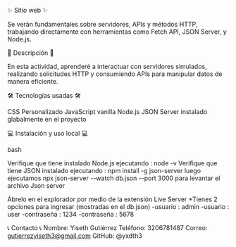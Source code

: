 ✨ Sitio web ✨

Se verán fundamentales sobre servidores, APIs y métodos HTTP, trabajando directamente con herramientas como Fetch API, JSON Server, y Node.js.

📝 Descripción 📝

En esta actividad, aprenderé a interactuar con servidores simulados, realizando solicitudes HTTP y consumiendo APIs para manipular datos de manera eficiente.

🛠️ Tecnologías usadas 🛠️

CSS Personalizado 
JavaScript vanilla 
Node.js 
JSON Server instalado glabalmente en el proyecto

💻 Instalación y uso local 💻

bash

Verifique que tiene instalado Node.js ejecutando : node -v
Verifique que tiene JSON instalado ejecutando : npm install -g json-server
luego ejecutamos npx json-server --watch db.json --port 3000 para levantar el archivo Json server 

Ábrelo en el explorador por medio de la extensión Live Server *Tienes 2 opciones para ingresar (mostradas en el db.json) -usuario : admin -usuario : user -contraseña : 1234 -contraseña : 5678

 
 📞 Contacto 📞
 Nombre: Yiseth Gutiérrez Teléfono: 3206781487 Correo: gutierrezyiseth3@gmail.com GitHub: @yxdth3
